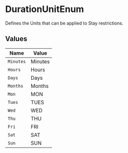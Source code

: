 # DurationUnitEnum

Defines the Units that can be applied to Stay restrictions.


## Values

| Name      | Value     |
| --------- | --------- |
| `Minutes` | Minutes   |
| `Hours`   | Hours     |
| `Days`    | Days      |
| `Months`  | Months    |
| `Mon`     | MON       |
| `Tues`    | TUES      |
| `Wed`     | WED       |
| `Thu`     | THU       |
| `Fri`     | FRI       |
| `Sat`     | SAT       |
| `Sun`     | SUN       |